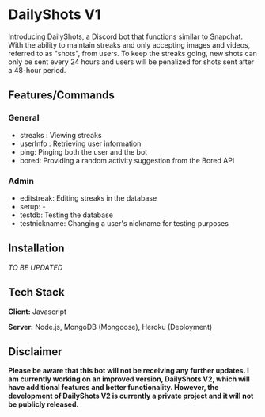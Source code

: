 
# DailyShots V1

Introducing DailyShots, a Discord bot that functions similar to Snapchat. With the ability to maintain streaks and only accepting images and videos, referred to as "shots", from users. To keep the streaks going, new shots can only be sent every 24 hours and users will be penalized for shots sent after a 48-hour period.



## Features/Commands

### General
- streaks : Viewing streaks
- userInfo : Retrieving user information
- ping: Pinging both the user and the bot
- bored: Providing a random activity suggestion from the Bored API

### Admin
- editstreak: Editing streaks in the database
- setup: -
- testdb: Testing the database
- testnickname: Changing a user's nickname for testing purposes


## Installation

*TO BE UPDATED*
    
## Tech Stack

**Client:** Javascript

**Server:** Node.js, MongoDB (Mongoose), Heroku (Deployment)


## Disclaimer

**Please be aware that this bot will not be receiving any further updates. I am currently working on an improved version, DailyShots V2, which will have additional features and better functionality. However, the development of DailyShots V2 is currently a private project and it will not be publicly released.**


